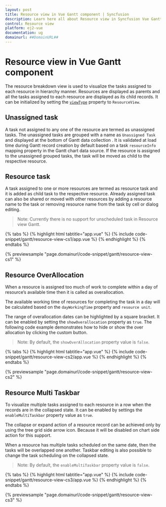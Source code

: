 ```yaml
---
layout: post
title: Resource view in Vue Gantt component | Syncfusion
description: Learn here all about Resource view in Syncfusion Vue Gantt component of Syncfusion Essential JS 2 and more.
control: Resource view 
platform: ej2-vue
documentation: ug
domainurl: ##DomainURL##
---
```


# Resource view in Vue Gantt component

The resource breakdown view is used to visualize the tasks assigned to each resource in hierarchy manner. Resources are displayed as parents and all the tasks assigned to each resource are displayed as its child records. It can be initialized by setting the [`viewType`](https://ej2.syncfusion.com/vue/documentation/api/gantt/#viewtype) property to `ResourceView`.

## Unassigned task

A task not assigned to any one of the resource are termed as unassigned tasks. The unassigned tasks are grouped with a name as `Unassigned Task` and displayed at the bottom of Gantt data collection . It is validated at load time during Gantt record creation by default based on a task `resourceInfo` mapping property in the Gantt chart data source. If the resource is assigned to the unassigned grouped tasks, the task will be moved as child to the respective resource.

## Resource task

A task assigned to one or more resources are termed as resource task and it is added as child task to the respective resource. Already assigned task can also be shared or moved with other resources by adding a resource name to the task or removing resource name from the task by cell or dialog editing.

>Note: Currently there is no support for unscheduled task in Resource view Gantt.

{% tabs %}
{% highlight html tabtitle="app.vue" %}
{% include code-snippet/gantt/resource-view-cs1/app.vue %}
{% endhighlight %}
{% endtabs %}
        
{% previewsample "page.domainurl/code-snippet/gantt/resource-view-cs1" %}

## Resource OverAllocation

When a resource is assigned too much of work to complete within a day of resource’s available time then it is called as overallocation.

The available working time of resources for completing the task in a day will be calculated based on the `dayWorkingTime` property and `resource unit`.

The range of overallocation dates can be highlighted by a square bracket. It can be enabled by setting the `showOverallocation` property as `true`. The following code example demonstrates how to hide or show the over allocation by clicking the custom button.

>Note: By default, the `showOverAllocation` property value is `false`.

{% tabs %}
{% highlight html tabtitle="app.vue" %}
{% include code-snippet/gantt/resource-view-cs2/app.vue %}
{% endhighlight %}
{% endtabs %}
        
{% previewsample "page.domainurl/code-snippet/gantt/resource-view-cs2" %}

## Resource Multi Taskbar

To visualize multiple tasks assigned to each resource in a row when the records are in the collapsed state. It can be enabled by settings the `enableMultiTaskbar` property value as `true`.

The collapse or expand action of a resource record can be achieved only by using the tree grid side arrow icon. Because it will be disabled on chart side action for this support.

When a resource has multiple tasks scheduled on the same date, then the tasks will be overlapped one another. Taskbar editing is also possible to change the task scheduling on the collapsed state.

>Note: By default, the `enableMultiTaskbar` property value is `false`.

{% tabs %}
{% highlight html tabtitle="app.vue" %}
{% include code-snippet/gantt/resource-view-cs3/app.vue %}
{% endhighlight %}
{% endtabs %}
        
{% previewsample "page.domainurl/code-snippet/gantt/resource-view-cs3" %}